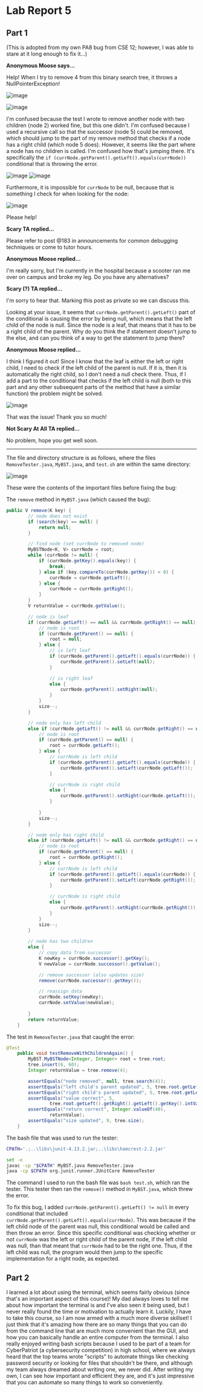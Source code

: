 # Lab Report 5

## Part 1

(This is adopted from my own PA8 bug from CSE 12; however, I was able to stare at it long enough to fix it...)

**Anonymous Moose says...**

Help! When I try to remove 4 from this binary search tree, it throws a NullPointerException! 

![image](https://github.com/sli051357/cse15l-lab-reports/assets/100035287/79f6f7e0-ed5c-46c3-8e64-27a5dc18633c)

![image](https://github.com/sli051357/cse15l-lab-reports/assets/100035287/8ab65c34-7cb3-475d-a87c-405ecc32bb8d)

I'm confused because the test I wrote to remove another node with two children (node 2) worked fine, but this one didn't. I'm confused because I used a recursive call so that the successor (node 5) could be removed, which should jump to the part of my remove method that checks if a node has a right child (which node 5 does). However, it seems like the part where a node has no children is called. I'm confused how that's jumping there. It's specifically the `if (currNode.getParent().getLeft().equals(currNode))` conditional that is throwing the error. 

![image](https://github.com/sli051357/cse15l-lab-reports/assets/100035287/ef0bef51-aaf1-446d-ae1f-d7a633717179)
![image](https://github.com/sli051357/cse15l-lab-reports/assets/100035287/91dcb21e-8c74-4e7b-bad0-3f44663b4d1e)

Furthermore, it is impossible for `currNode` to be null, because that is something I check for when looking for the node:

![image](https://github.com/sli051357/cse15l-lab-reports/assets/100035287/6635e573-a1ac-42a5-987d-0bc6ec05e9f3)

Please help!

**Scary TA replied...**

Please refer to post @183 in announcements for common debugging techniques or come to tutor hours. 

**Anonymous Moose replied...**

I'm really sorry, but I'm currently in the hospital because a scooter ran me over on campus and broke my leg. Do you have any alternatives?

**Scary (?) TA replied...**

I'm sorry to hear that. Marking this post as private so we can discuss this.

Looking at your issue, it seems that `currNode.getParent().getLeft()` part of the conditional is causing the error by being null, which means that the left child of the node is null. Since the node is a leaf, that means that it has to be a right child of the parent. Why do you think the if statement doesn't jump to the else, and can you think of a way to get the statement to jump there?

**Anonymous Moose replied...**

I think I figured it out! Since I know that the leaf is either the left or right child, I need to check if the left child of the parent is null. If it is, then it is automatically the right child, so I don't need a null check there. Thus, if I add a part to the conditional that checks if the left child is null (both to this part and any other subsequent parts of the method that have a similar function) the problem might be solved.

![image](https://github.com/sli051357/cse15l-lab-reports/assets/100035287/054dec80-7b8e-4db6-b6ab-0d123a4507f4)

That was the issue! Thank you so much!

**Not Scary At All TA replied...**

No problem, hope you get well soon.

***

The file and directory structure is as follows, where the files `RemoveTester.java`, `MyBST.java`, and `test.sh` are within the same directory:

![image](https://github.com/sli051357/cse15l-lab-reports/assets/100035287/8cffde3e-738f-488b-b529-60df44c1fd11)

These were the contents of the important files before fixing the bug:

The `remove` method in `MyBST.java` (which caused the bug): 
```java
public V remove(K key) {
        // node does not exist
        if (search(key) == null) {
            return null;
        }

        // find node (set currNode to removed node)
        MyBSTNode<K, V> currNode = root;
        while (currNode != null) {
            if (currNode.getKey().equals(key)) {
                break;
            } else if (key.compareTo(currNode.getKey()) < 0) {
                currNode = currNode.getLeft();
            } else {
                currNode = currNode.getRight();
            }
        }
        V returnValue = currNode.getValue();

        // node is leaf
        if (currNode.getLeft() == null && currNode.getRight() == null) {
            // node is root
            if (currNode.getParent() == null) {
                root = null;
            } else {
                // is left leaf
                if (currNode.getParent().getLeft().equals(currNode)) {
                    currNode.getParent().setLeft(null);
                }

                // is right leaf
                else {
                    currNode.getParent().setRight(null);
                }
            }
            size--;
        }

        // node only has left child
        else if (currNode.getLeft() != null && currNode.getRight() == null) {
            // node is root
            if (currNode.getParent() == null) {
                root = currNode.getLeft();
            } else {
                // currNode is left child
                if (currNode.getParent().getLeft().equals(currNode)) {
                    currNode.getParent().setLeft(currNode.getLeft());
                } 

                // currNode is right child
                else {
                    currNode.getParent().setRight(currNode.getLeft());
                }
                
            }
            size--;
        }

        // node only has right child
        else if (currNode.getLeft() != null && currNode.getRight() == null) {
            // node is root
            if (currNode.getParent() == null) {
                root = currNode.getRight();
            } else {
                // currNode is left child
                if (currNode.getParent().getLeft().equals(currNode)) {
                    currNode.getParent().setLeft(currNode.getRight());
                }

                // currNode is right child
                else {
                    currNode.getParent().setRight(currNode.getRight());
                }
            }
            size--;
        }
        
        // node has two children
        else {
            // copy data from successor
            K newKey = currNode.successor().getKey();
            V newValue = currNode.successor().getValue();

            // remove successor (also updates size)
            remove(currNode.successor().getKey());

            // reassign data
            currNode.setKey(newKey);
            currNode.setValue(newValue);
            
        }
        return returnValue;
    }
```

The test in `RemoveTester.java` that caught the error:
```java
@Test 
    public void testRemoveWithChildrenAgain() {
        MyBST.MyBSTNode<Integer, Integer> root = tree.root;
        tree.insert(6, 60);
        Integer returnValue = tree.remove(4);

        assertEquals("node removed", null, tree.search(4));
        assertEquals("left child's parent updated", 5, tree.root.getLeft().getRight().getLeft().getLeft().getParent().getKey().intValue());
        assertEquals("right child's parent updated", 5, tree.root.getLeft().getRight().getLeft().getRight().getParent().getKey().intValue());
        assertEquals("value correct", 5, 
                tree.root.getLeft().getRight().getLeft().getKey().intValue());
        assertEquals("return correct", Integer.valueOf(40), 
                returnValue);
        assertEquals("size updated", 9, tree.size);
    }
```

The bash file that was used to run the tester:
```bash
CPATH='.;..\libs\junit-4.13.2.jar;..\libs\hamcrest-2.2.jar'

set -e
javac -cp "$CPATH" MyBST.java RemoveTester.java
java -cp $CPATH org.junit.runner.JUnitCore RemoveTester
```

The command I used to run the bash file was `bash test.sh`, which ran the tester. This tester then ran the `remove()` method in `MyBST.java`, which threw the error.

To fix this bug, I added `currNode.getParent().getLeft() != null` in every conditional that included `currNode.getParent().getLeft().equals(currNode)`. This was because if the left child node of the parent was null, this conditional would be called and then throw an error. Since this specific conditional was checking whether or not `currNode` was the left or right child of the parent node, if the left child was null, than that meant that `currNode` had to be the right one. Thus, if the left child was null, the program would then jump to the specific implementation for a right node, as expected.

## Part 2

I learned a lot about using the terminal, which seems fairly obvious (since that's an important aspect of this course)! My dad always loves to tell me about how important the terminal is and I've also seen it being used, but I never really found the time or motivation to actually learn it. Luckily, I have to take this course, so I am now armed with a much more diverse skillset! I just think that it's amazing how there are so many things that you can do from the command line that are much more convenient than the GUI, and how you can basically handle an entire computer from the terminal. I also really enjoyed writing bash scripts because I used to be part of a team for CyberPatriot (a cybersecurity competition) in high school, where we always heard that the top teams wrote "scripts" to automate things like checking password security or looking for files that shouldn't be there, and although my team always dreamed about writing one, we never did. After writing my own, I can see how important and efficient they are, and it's just impressive that you can automate so many things to work so conveniently.
